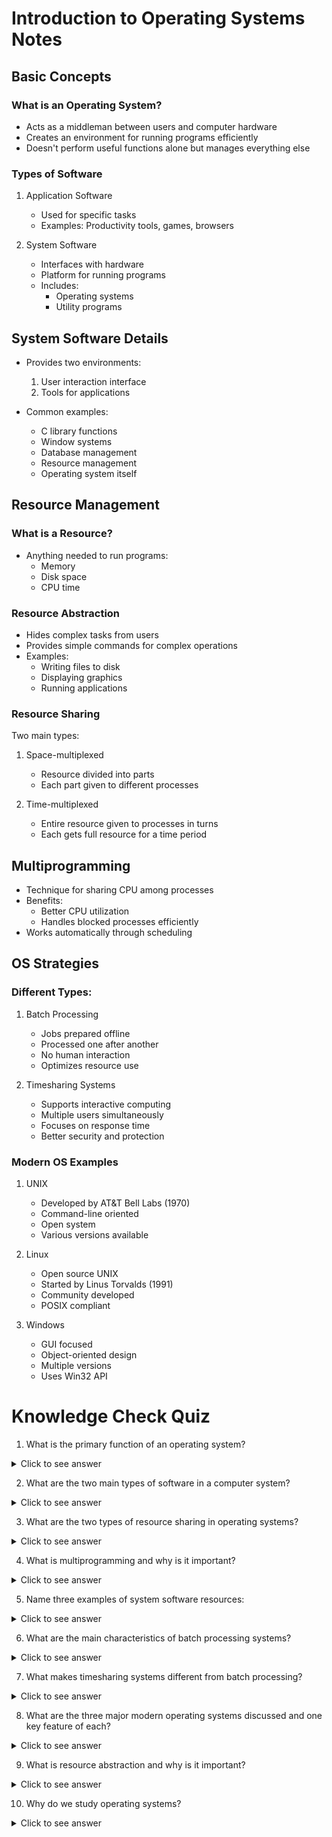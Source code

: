 # Introduction to Operating Systems Notes

## Basic Concepts

### What is an Operating System?
* Acts as a middleman between users and computer hardware
* Creates an environment for running programs efficiently
* Doesn't perform useful functions alone but manages everything else

### Types of Software
1. Application Software
   * Used for specific tasks
   * Examples: Productivity tools, games, browsers

2. System Software
   * Interfaces with hardware
   * Platform for running programs
   * Includes:
     * Operating systems
     * Utility programs

## System Software Details
* Provides two environments:
  1. User interaction interface
  2. Tools for applications

* Common examples:
  * C library functions
  * Window systems
  * Database management
  * Resource management
  * Operating system itself

## Resource Management

### What is a Resource?
* Anything needed to run programs:
  * Memory
  * Disk space
  * CPU time

### Resource Abstraction
* Hides complex tasks from users
* Provides simple commands for complex operations
* Examples:
  * Writing files to disk
  * Displaying graphics
  * Running applications

### Resource Sharing
Two main types:
1. Space-multiplexed
   * Resource divided into parts
   * Each part given to different processes

2. Time-multiplexed
   * Entire resource given to processes in turns
   * Each gets full resource for a time period

## Multiprogramming
* Technique for sharing CPU among processes
* Benefits:
  * Better CPU utilization
  * Handles blocked processes efficiently
* Works automatically through scheduling

## OS Strategies

### Different Types:
1. Batch Processing
   * Jobs prepared offline
   * Processed one after another
   * No human interaction
   * Optimizes resource use

2. Timesharing Systems
   * Supports interactive computing
   * Multiple users simultaneously
   * Focuses on response time
   * Better security and protection

### Modern OS Examples
1. UNIX
   * Developed by AT&T Bell Labs (1970)
   * Command-line oriented
   * Open system
   * Various versions available

2. Linux
   * Open source UNIX
   * Started by Linus Torvalds (1991)
   * Community developed
   * POSIX compliant

3. Windows
   * GUI focused
   * Object-oriented design
   * Multiple versions
   * Uses Win32 API

# Knowledge Check Quiz

1. What is the primary function of an operating system?

<details>
<summary>Click to see answer</summary>

* Acts as intermediary between users and computer hardware
* Provides environment for program execution
* Manages system resources
</details>

2. What are the two main types of software in a computer system?

<details>
<summary>Click to see answer</summary>

1. Application Software - performs specific user tasks
2. System Software - interfaces with hardware and provides platform for other programs
</details>

3. What are the two types of resource sharing in operating systems?

<details>
<summary>Click to see answer</summary>

1. Space-multiplexed sharing - resource divided into parts
2. Time-multiplexed sharing - resource allocated to processes in turns
</details>

4. What is multiprogramming and why is it important?

<details>
<summary>Click to see answer</summary>

* Technique for sharing CPU among multiple processes
* Important because it:
  * Increases CPU utilization
  * Allows other processes to run while one is blocked
  * Improves overall system efficiency
</details>

5. Name three examples of system software resources:

<details>
<summary>Click to see answer</summary>

Any three of:
* C library functions
* Window systems
* Database management systems
* Resource management functions
* Operating system
</details>

6. What are the main characteristics of batch processing systems?

<details>
<summary>Click to see answer</summary>

* Jobs prepared offline
* Processes jobs sequentially
* No human interaction during processing
* Optimizes resource utilization
* Still used today as an option
</details>

7. What makes timesharing systems different from batch processing?

<details>
<summary>Click to see answer</summary>

* Supports interactive computing
* Creates illusion of multiple consoles
* Focuses on response time
* Better security and protection features
* Allows multiple users simultaneously
</details>

8. What are the three major modern operating systems discussed and one key feature of each?

<details>
<summary>Click to see answer</summary>

1. UNIX - Command-line oriented, open system
2. Linux - Open source, community developed
3. Windows - GUI focused, object-oriented design
</details>

9. What is resource abstraction and why is it important?

<details>
<summary>Click to see answer</summary>

* Hides complex tasks behind simple commands
* Makes it easier for users to use resources
* Simplifies program development
* Examples include file writing and graphics display
</details>

10. Why do we study operating systems?

<details>
<summary>Click to see answer</summary>

* To understand the model of operation
* To learn how to use the system effectively
* To write efficient code
* To understand OS design principles
</details>
